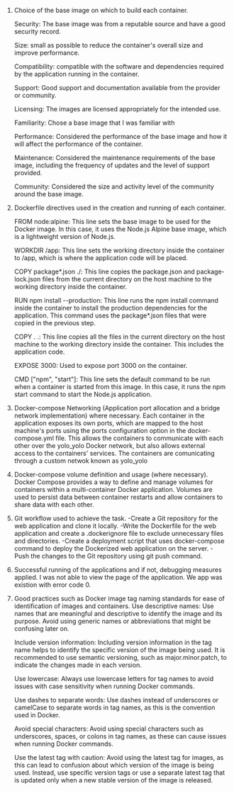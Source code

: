 1. Choice of the base image on which to build each container.

    Security: The base image was from a reputable source and have a good security record. 

    Size: small as possible to reduce the container's overall size and improve performance.

    Compatibility:  compatible with the software and dependencies required by the application running in the container.

    Support: Good support and documentation available from the provider or community.

    Licensing: The images are licensed appropriately for the intended use.

    Familiarity: Chose a base image that I was familiar with

    Performance: Considered the performance of the base image and how it will affect the performance of the container.

    Maintenance: Considered the maintenance requirements of the base image, including the frequency of updates and the level of support provided.

    Community: Considered the size and activity level of the community around the base image.


2. Dockerfile directives used in the creation and running of each container.

    FROM node:alpine: This line sets the base image to be used for the Docker image. In this case, it uses the Node.js Alpine base image, which is a lightweight version of Node.js.

    WORKDIR /app: This line sets the working directory inside the container to /app, which is where the application code will be placed.

    COPY package*.json ./: This line copies the package.json and package-lock.json files from the current directory on the host machine to the working directory inside the container.

    RUN npm install --production: This line runs the npm install command inside the container to install the production dependencies for the application. This command uses the package*.json files that were copied in the previous step.

    COPY . .: This line copies all the files in the current directory on the host machine to the working directory inside the container. This includes the application code.

    EXPOSE 3000: Used to expose port 3000 on the container.

    CMD ["npm", "start"]: This line sets the default command to be run when a container is started from this image. In this case, it runs the npm start command to start the Node.js application.


3. Docker-compose Networking (Application port allocation and a bridge network implementation) where necessary.
    Each container in the application exposes its own ports, which are mapped to the host machine's ports using the ports configuration option in the docker-compose.yml file. This allows the containers to communicate with each other over the yolo_yolo Docker network, but also allows external access to the containers' services.
    The containers are comunicating through a custom netwok known as yolo_yolo


4. Docker-compose volume definition and usage (where necessary).
    Docker Compose provides a way to define and manage volumes for containers within a multi-container Docker application. Volumes are used to persist data between container restarts and allow containers to share data with each other.

5. Git workflow used to achieve the task.
    -Create a Git repository for the web application and clone it locally.
    -Write the Dockerfile for the web application and create a .dockerignore file to exclude unnecessary files and directories.
    -Create a deployment script that uses docker-compose command to deploy the Dockerized web application on the server.
    -Push the changes to the Git repository using git push command.
    
6. Successful running of the applications and if not, debugging measures applied.
    I was not able to view the page of the application. We app was existion with error code 0.

7. Good practices such as Docker image tag naming standards for ease of identification of images and containers. 
    Use descriptive names: Use names that are meaningful and descriptive to identify the image and its purpose. Avoid using generic names or abbreviations that might be confusing later on.

    Include version information: Including version information in the tag name helps to identify the specific version of the image being used. It is recommended to use semantic versioning, such as major.minor.patch, to indicate the changes made in each version.

    Use lowercase: Always use lowercase letters for tag names to avoid issues with case sensitivity when running Docker commands.

    Use dashes to separate words: Use dashes instead of underscores or camelCase to separate words in tag names, as this is the convention used in Docker.

    Avoid special characters: Avoid using special characters such as underscores, spaces, or colons in tag names, as these can cause issues when running Docker commands.

    Use the latest tag with caution: Avoid using the latest tag for images, as this can lead to confusion about which version of the image is being used. Instead, use specific version tags or use a separate latest tag that is updated only when a new stable version of the image is released.

  